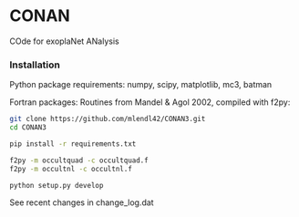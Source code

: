 # CONAN
COde for exoplaNet ANalysis

### Installation
Python package requirements:
numpy, scipy, matplotlib, mc3, batman

Fortran packages:
Routines from Mandel & Agol 2002, compiled with f2py:

```bash
git clone https://github.com/mlendl42/CONAN3.git
cd CONAN3

pip install -r requirements.txt

f2py -m occultquad -c occultquad.f
f2py -m occultnl -c occultnl.f

python setup.py develop

```

See recent changes in change_log.dat


